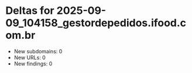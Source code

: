 # Deltas for 2025-09-09_104158_gestordepedidos.ifood.com.br
- New subdomains: 0
- New URLs: 0
- New findings: 0
